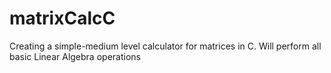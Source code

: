 # matrixCalcC
Creating a simple-medium level calculator for matrices in C. Will perform all basic Linear Algebra operations
